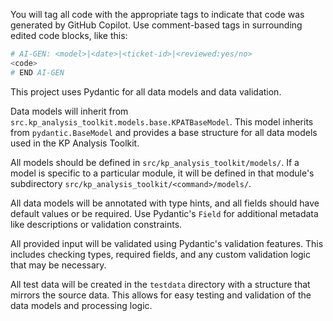 You will tag all code with the appropriate tags to indicate that code was generated by GitHub Copilot. Use comment-based tags in surrounding edited code blocks, like this:
```python
# AI-GEN: <model>|<date>|<ticket-id>|<reviewed:yes/no>
<code>
# END AI-GEN
```

This project uses Pydantic for all data models and data validation.

Data models will inherit from `src.kp_analysis_toolkit.models.base.KPATBaseModel`.  This model inherits from `pydantic.BaseModel` and provides a base structure for all data models used in the KP Analysis Toolkit.

All models should be defined in `src/kp_analysis_toolkit/models/`.  If a model is specific to a particular module, it will be defined in that module's subdirectory `src/kp_analysis_toolkit/<command>/models/`.

All data models will be annotated with type hints, and all fields should have default values or be required.  Use Pydantic's `Field` for additional metadata like descriptions or validation constraints.

All provided input will be validated using Pydantic's validation features. This includes checking types, required fields, and any custom validation logic that may be necessary.

All test data will be created in the `testdata` directory with a structure that mirrors the source data.  This allows for easy testing and validation of the data models and processing logic.